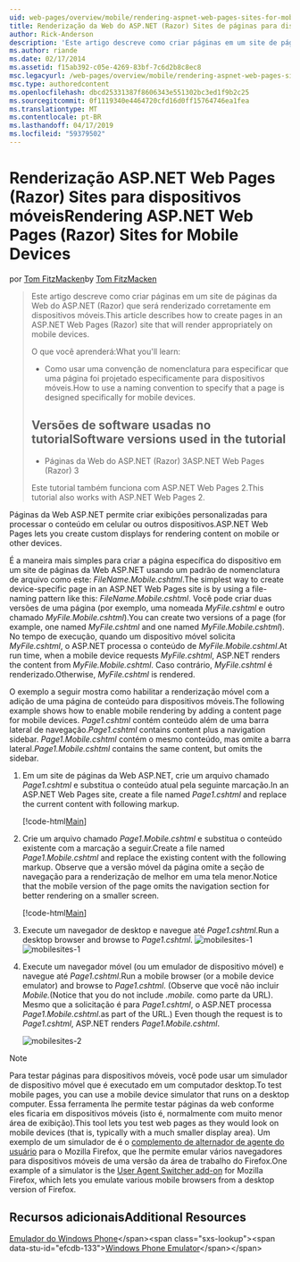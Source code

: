 ```yaml
---
uid: web-pages/overview/mobile/rendering-aspnet-web-pages-sites-for-mobile-devices
title: Renderização da Web do ASP.NET (Razor) Sites de páginas para dispositivos móveis | Microsoft Docs
author: Rick-Anderson
description: 'Este artigo descreve como criar páginas em um site de páginas da Web do ASP.NET (Razor) que será renderizado corretamente em dispositivos móveis. O que você aprenderá: Como você...'
ms.author: riande
ms.date: 02/17/2014
ms.assetid: f15ab392-c05e-4269-83bf-7c6d2b8c8ec8
msc.legacyurl: /web-pages/overview/mobile/rendering-aspnet-web-pages-sites-for-mobile-devices
msc.type: authoredcontent
ms.openlocfilehash: dbcd25331387f8606343e551302bc3ed1f9b2c25
ms.sourcegitcommit: 0f1119340e4464720cfd16d0ff15764746ea1fea
ms.translationtype: MT
ms.contentlocale: pt-BR
ms.lasthandoff: 04/17/2019
ms.locfileid: "59379502"
---
```

# <a name="rendering-aspnet-web-pages-razor-sites-for-mobile-devices"></a><span data-ttu-id="efcdb-104">Renderização ASP.NET Web Pages (Razor) Sites para dispositivos móveis</span><span class="sxs-lookup"><span data-stu-id="efcdb-104">Rendering ASP.NET Web Pages (Razor) Sites for Mobile Devices</span></span>

<span data-ttu-id="efcdb-105">por [Tom FitzMacken](https://github.com/tfitzmac)</span><span class="sxs-lookup"><span data-stu-id="efcdb-105">by [Tom FitzMacken](https://github.com/tfitzmac)</span></span>

> <span data-ttu-id="efcdb-106">Este artigo descreve como criar páginas em um site de páginas da Web do ASP.NET (Razor) que será renderizado corretamente em dispositivos móveis.</span><span class="sxs-lookup"><span data-stu-id="efcdb-106">This article describes how to create pages in an ASP.NET Web Pages (Razor) site that will render appropriately on mobile devices.</span></span>
> 
> <span data-ttu-id="efcdb-107">O que você aprenderá:</span><span class="sxs-lookup"><span data-stu-id="efcdb-107">What you'll learn:</span></span>
> 
> - <span data-ttu-id="efcdb-108">Como usar uma convenção de nomenclatura para especificar que uma página foi projetado especificamente para dispositivos móveis.</span><span class="sxs-lookup"><span data-stu-id="efcdb-108">How to use a naming convention to specify that a page is designed specifically for mobile devices.</span></span>
>   
> 
> ## <a name="software-versions-used-in-the-tutorial"></a><span data-ttu-id="efcdb-109">Versões de software usadas no tutorial</span><span class="sxs-lookup"><span data-stu-id="efcdb-109">Software versions used in the tutorial</span></span>
> 
> 
> - <span data-ttu-id="efcdb-110">Páginas da Web do ASP.NET (Razor) 3</span><span class="sxs-lookup"><span data-stu-id="efcdb-110">ASP.NET Web Pages (Razor) 3</span></span>
>   
> 
> <span data-ttu-id="efcdb-111">Este tutorial também funciona com ASP.NET Web Pages 2.</span><span class="sxs-lookup"><span data-stu-id="efcdb-111">This tutorial also works with ASP.NET Web Pages 2.</span></span>


<span data-ttu-id="efcdb-112">Páginas da Web ASP.NET permite criar exibições personalizadas para processar o conteúdo em celular ou outros dispositivos.</span><span class="sxs-lookup"><span data-stu-id="efcdb-112">ASP.NET Web Pages lets you create custom displays for rendering content on mobile or other devices.</span></span>

<span data-ttu-id="efcdb-113">É a maneira mais simples para criar a página específica do dispositivo em um site de páginas da Web ASP.NET usando um padrão de nomenclatura de arquivo como este: *FileName.Mobile.cshtml*.</span><span class="sxs-lookup"><span data-stu-id="efcdb-113">The simplest way to create device-specific page in an ASP.NET Web Pages site is by using a file-naming pattern like this: *FileName.Mobile.cshtml*.</span></span> <span data-ttu-id="efcdb-114">Você pode criar duas versões de uma página (por exemplo, uma nomeada *MyFile.cshtml* e outro chamado *MyFile.Mobile.cshtml*).</span><span class="sxs-lookup"><span data-stu-id="efcdb-114">You can create two versions of a page (for example, one named *MyFile.cshtml* and one named *MyFile.Mobile.cshtml*).</span></span> <span data-ttu-id="efcdb-115">No tempo de execução, quando um dispositivo móvel solicita *MyFile.cshtml*, o ASP.NET processa o conteúdo de *MyFile.Mobile.cshtml*.</span><span class="sxs-lookup"><span data-stu-id="efcdb-115">At run time, when a mobile device requests *MyFile.cshtml*, ASP.NET renders the content from *MyFile.Mobile.cshtml*.</span></span> <span data-ttu-id="efcdb-116">Caso contrário, *MyFile.cshtml* é renderizado.</span><span class="sxs-lookup"><span data-stu-id="efcdb-116">Otherwise, *MyFile.cshtml* is rendered.</span></span>

<span data-ttu-id="efcdb-117">O exemplo a seguir mostra como habilitar a renderização móvel com a adição de uma página de conteúdo para dispositivos móveis.</span><span class="sxs-lookup"><span data-stu-id="efcdb-117">The following example shows how to enable mobile rendering by adding a content page for mobile devices.</span></span> <span data-ttu-id="efcdb-118">*Page1.cshtml* contém conteúdo além de uma barra lateral de navegação.</span><span class="sxs-lookup"><span data-stu-id="efcdb-118">*Page1.cshtml* contains content plus a navigation sidebar.</span></span> <span data-ttu-id="efcdb-119">*Page1.Mobile.cshtml* contém o mesmo conteúdo, mas omite a barra lateral.</span><span class="sxs-lookup"><span data-stu-id="efcdb-119">*Page1.Mobile.cshtml* contains the same content, but omits the sidebar.</span></span>

1. <span data-ttu-id="efcdb-120">Em um site de páginas da Web ASP.NET, crie um arquivo chamado *Page1.cshtml* e substitua o conteúdo atual pela seguinte marcação.</span><span class="sxs-lookup"><span data-stu-id="efcdb-120">In an ASP.NET Web Pages site, create a file named *Page1.cshtml* and replace the current content with following markup.</span></span>

    [!code-html[Main](rendering-aspnet-web-pages-sites-for-mobile-devices/samples/sample1.html)]
2. <span data-ttu-id="efcdb-121">Crie um arquivo chamado *Page1.Mobile.cshtml* e substitua o conteúdo existente com a marcação a seguir.</span><span class="sxs-lookup"><span data-stu-id="efcdb-121">Create a file named *Page1.Mobile.cshtml* and replace the existing content with the following markup.</span></span> <span data-ttu-id="efcdb-122">Observe que a versão móvel da página omite a seção de navegação para a renderização de melhor em uma tela menor.</span><span class="sxs-lookup"><span data-stu-id="efcdb-122">Notice that the mobile version of the page omits the navigation section for better rendering on a smaller screen.</span></span>

    [!code-html[Main](rendering-aspnet-web-pages-sites-for-mobile-devices/samples/sample2.html)]
3. <span data-ttu-id="efcdb-123">Execute um navegador de desktop e navegue até *Page1.cshtml*.</span><span class="sxs-lookup"><span data-stu-id="efcdb-123">Run a desktop browser and browse to *Page1.cshtml*.</span></span> <span data-ttu-id="efcdb-124">![mobilesites-1](rendering-aspnet-web-pages-sites-for-mobile-devices/_static/image1.png)</span><span class="sxs-lookup"><span data-stu-id="efcdb-124">![mobilesites-1](rendering-aspnet-web-pages-sites-for-mobile-devices/_static/image1.png)</span></span>
4. <span data-ttu-id="efcdb-125">Execute um navegador móvel (ou um emulador de dispositivo móvel) e navegue até *Page1.cshtml*.</span><span class="sxs-lookup"><span data-stu-id="efcdb-125">Run a mobile browser (or a mobile device emulator) and browse to *Page1.cshtml*.</span></span> <span data-ttu-id="efcdb-126">(Observe que você não incluir *Mobile.*</span><span class="sxs-lookup"><span data-stu-id="efcdb-126">(Notice that you do not include *.mobile.*</span></span> <span data-ttu-id="efcdb-127">como parte da URL). Mesmo que a solicitação é para *Page1.cshtml*, o ASP.NET processa *Page1.Mobile.cshtml*.</span><span class="sxs-lookup"><span data-stu-id="efcdb-127">as part of the URL.) Even though the request is to *Page1.cshtml*, ASP.NET renders *Page1.Mobile.cshtml*.</span></span>

    ![mobilesites-2](rendering-aspnet-web-pages-sites-for-mobile-devices/_static/image2.png)

> [!NOTE]
> <span data-ttu-id="efcdb-129">Para testar páginas para dispositivos móveis, você pode usar um simulador de dispositivo móvel que é executado em um computador desktop.</span><span class="sxs-lookup"><span data-stu-id="efcdb-129">To test mobile pages, you can use a mobile device simulator that runs on a desktop computer.</span></span> <span data-ttu-id="efcdb-130">Essa ferramenta lhe permite testar páginas da web conforme eles ficaria em dispositivos móveis (isto é, normalmente com muito menor área de exibição).</span><span class="sxs-lookup"><span data-stu-id="efcdb-130">This tool lets you test web pages as they would look on mobile devices (that is, typically with a much smaller display area).</span></span> <span data-ttu-id="efcdb-131">Um exemplo de um simulador de é o [complemento de alternador de agente do usuário](http://addons.mozilla.org/firefox/addon/user-agent-switcher/) para o Mozilla Firefox, que lhe permite emular vários navegadores para dispositivos móveis de uma versão da área de trabalho do Firefox.</span><span class="sxs-lookup"><span data-stu-id="efcdb-131">One example of a simulator is the [User Agent Switcher add-on](http://addons.mozilla.org/firefox/addon/user-agent-switcher/) for Mozilla Firefox, which lets you emulate various mobile browsers from a desktop version of Firefox.</span></span>


<a id="Additional_Resources"></a>
## <a name="additional-resources"></a><span data-ttu-id="efcdb-132">Recursos adicionais</span><span class="sxs-lookup"><span data-stu-id="efcdb-132">Additional Resources</span></span>


<span data-ttu-id="efcdb-133">[Emulador do Windows Phone](https://msdn.microsoft.com/library/ff402563(v=VS.92).aspx)</span><span class="sxs-lookup"><span data-stu-id="efcdb-133">[Windows Phone Emulator](https://msdn.microsoft.com/library/ff402563(v=VS.92).aspx)</span></span>
